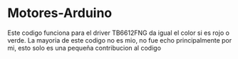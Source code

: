 # Motores-Arduino
Este codigo funciona para el driver TB6612FNG da igual el color si es rojo o verde.
La mayoria de este codigo no es mio, no fue echo principalmente por mi, esto solo es una pequeña contribucion al codigo
